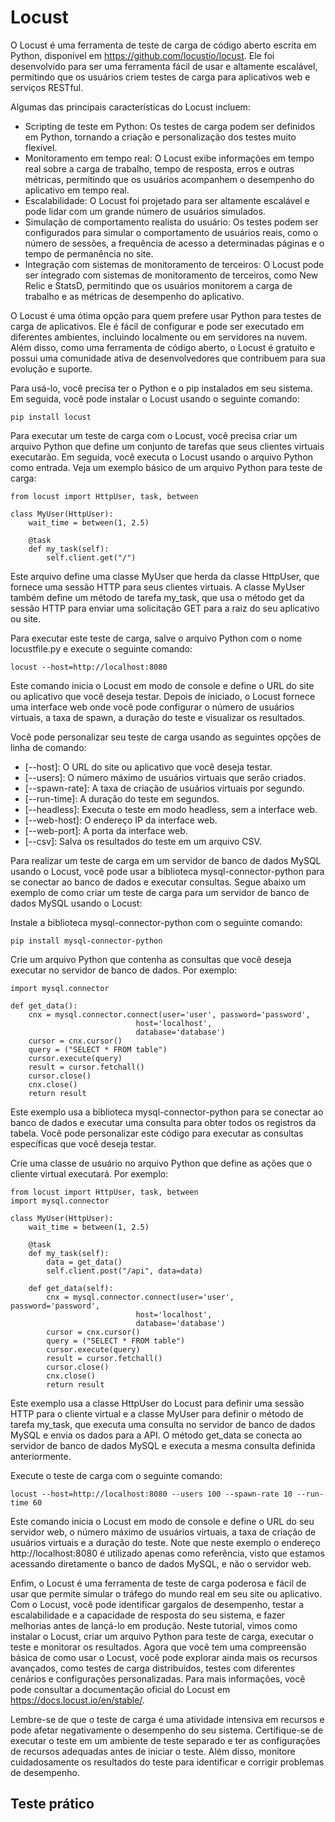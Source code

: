 # Locust

O Locust é uma ferramenta de teste de carga de código aberto escrita em Python, disponível em <https://github.com/locustio/locust>. Ele foi desenvolvido para ser uma ferramenta fácil de usar e altamente escalável, permitindo que os usuários criem testes de carga para aplicativos web e serviços RESTful.

Algumas das principais características do Locust incluem:

- Scripting de teste em Python: Os testes de carga podem ser definidos em Python, tornando a criação e personalização dos testes muito flexível.
- Monitoramento em tempo real: O Locust exibe informações em tempo real sobre a carga de trabalho, tempo de resposta, erros e outras métricas, permitindo que os usuários acompanhem o desempenho do aplicativo em tempo real.
- Escalabilidade: O Locust foi projetado para ser altamente escalável e pode lidar com um grande número de usuários simulados.
- Simulação de comportamento realista do usuário: Os testes podem ser configurados para simular o comportamento de usuários reais, como o número de sessões, a frequência de acesso a determinadas páginas e o tempo de permanência no site.
- Integração com sistemas de monitoramento de terceiros: O Locust pode ser integrado com sistemas de monitoramento de terceiros, como New Relic e StatsD, permitindo que os usuários monitorem a carga de trabalho e as métricas de desempenho do aplicativo.

O Locust é uma ótima opção para quem prefere usar Python para testes de carga de aplicativos. Ele é fácil de configurar e pode ser executado em diferentes ambientes, incluindo localmente ou em servidores na nuvem. Além disso, como uma ferramenta de código aberto, o Locust é gratuito e possui uma comunidade ativa de desenvolvedores que contribuem para sua evolução e suporte.

Para usá-lo, você precisa ter o Python e o pip instalados em seu sistema. Em seguida, você pode instalar o Locust usando o seguinte comando:

    pip install locust

Para executar um teste de carga com o Locust, você precisa criar um arquivo Python que define um conjunto de tarefas que seus clientes virtuais executarão. Em seguida, você executa o Locust usando o arquivo Python como entrada. Veja um exemplo básico de um arquivo Python para teste de carga:

    from locust import HttpUser, task, between

    class MyUser(HttpUser):
        wait_time = between(1, 2.5)

        @task
        def my_task(self):
            self.client.get("/")

Este arquivo define uma classe MyUser que herda da classe HttpUser, que fornece uma sessão HTTP para seus clientes virtuais. A classe MyUser também define um método de tarefa my_task, que usa o método get da sessão HTTP para enviar uma solicitação GET para a raiz do seu aplicativo ou site.

Para executar este teste de carga, salve o arquivo Python com o nome locustfile.py e execute o seguinte comando:

    locust --host=http://localhost:8080

Este comando inicia o Locust em modo de console e define o URL do site ou aplicativo que você deseja testar. Depois de iniciado, o Locust fornece uma interface web onde você pode configurar o número de usuários virtuais, a taxa de spawn, a duração do teste e visualizar os resultados.

Você pode personalizar seu teste de carga usando as seguintes opções de linha de comando:

- [--host]: O URL do site ou aplicativo que você deseja testar.
- [--users]: O número máximo de usuários virtuais que serão criados.
- [--spawn-rate]: A taxa de criação de usuários virtuais por segundo.
- [--run-time]: A duração do teste em segundos.
- [--headless]: Executa o teste em modo headless, sem a interface web.
- [--web-host]: O endereço IP da interface web.
- [--web-port]: A porta da interface web.
- [--csv]: Salva os resultados do teste em um arquivo CSV.

Para realizar um teste de carga em um servidor de banco de dados MySQL usando o Locust, você pode usar a biblioteca mysql-connector-python para se conectar ao banco de dados e executar consultas. Segue abaixo um exemplo de como criar um teste de carga para um servidor de banco de dados MySQL usando o Locust:

Instale a biblioteca mysql-connector-python com o seguinte comando:

    pip install mysql-connector-python

Crie um arquivo Python que contenha as consultas que você deseja executar no servidor de banco de dados. Por exemplo:

    import mysql.connector

    def get_data():
        cnx = mysql.connector.connect(user='user', password='password',
                                host='localhost',
                                database='database')
        cursor = cnx.cursor()
        query = ("SELECT * FROM table")
        cursor.execute(query)
        result = cursor.fetchall()
        cursor.close()
        cnx.close()
        return result

Este exemplo usa a biblioteca mysql-connector-python para se conectar ao banco de dados e executar uma consulta para obter todos os registros da tabela. Você pode personalizar este código para executar as consultas específicas que você deseja testar.

Crie uma classe de usuário no arquivo Python que define as ações que o cliente virtual executará. Por exemplo:

    from locust import HttpUser, task, between
    import mysql.connector

    class MyUser(HttpUser):
        wait_time = between(1, 2.5)

        @task
        def my_task(self):
            data = get_data()
            self.client.post("/api", data=data)

        def get_data(self):
            cnx = mysql.connector.connect(user='user', password='password',
                                host='localhost',
                                database='database')
            cursor = cnx.cursor()
            query = ("SELECT * FROM table")
            cursor.execute(query)
            result = cursor.fetchall()
            cursor.close()
            cnx.close()
            return result

Este exemplo usa a classe HttpUser do Locust para definir uma sessão HTTP para o cliente virtual e a classe MyUser para definir o método de tarefa my_task, que executa uma consulta no servidor de banco de dados MySQL e envia os dados para a API. O método get_data se conecta ao servidor de banco de dados MySQL e executa a mesma consulta definida anteriormente.

Execute o teste de carga com o seguinte comando:

    locust --host=http://localhost:8080 --users 100 --spawn-rate 10 --run-time 60

Este comando inicia o Locust em modo de console e define o URL do seu servidor web, o número máximo de usuários virtuais, a taxa de criação de usuários virtuais e a duração do teste. Note que neste exemplo o endereço http://localhost:8080 é utilizado apenas como referência, visto que estamos acessando diretamente o banco de dados MySQL, e não o servidor web.

Enfim, o Locust é uma ferramenta de teste de carga poderosa e fácil de usar que permite simular o tráfego do mundo real em seu site ou aplicativo. Com o Locust, você pode identificar gargalos de desempenho, testar a escalabilidade e a capacidade de resposta do seu sistema, e fazer melhorias antes de lançá-lo em produção. Neste tutorial, vimos como instalar o Locust, criar um arquivo Python para teste de carga, executar o teste e monitorar os resultados. Agora que você tem uma compreensão básica de como usar o Locust, você pode explorar ainda mais os recursos avançados, como testes de carga distribuídos, testes com diferentes cenários e configurações personalizadas. Para mais informações, você pode consultar a documentação oficial do Locust em https://docs.locust.io/en/stable/.

Lembre-se de que o teste de carga é uma atividade intensiva em recursos e pode afetar negativamente o desempenho do seu sistema. Certifique-se de executar o teste em um ambiente de teste separado e ter as configurações de recursos adequadas antes de iniciar o teste. Além disso, monitore cuidadosamente os resultados do teste para identificar e corrigir problemas de desempenho.

## Teste prático

